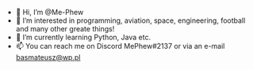 - 👋 Hi, I’m @Me-Phew
- 👀 I’m interested in programming, aviation, space, engineering, football and many other greate things!
- 🌱 I’m currently learning Python, Java etc.
- 📫 You can reach me on Discord MePhew#2137 or via an e-mail basmateusz@wp.pl
